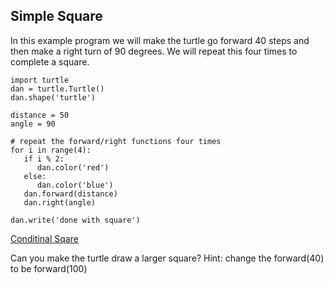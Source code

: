 ## Simple Square

In this example program we will make the turtle go forward 40 steps and then make a right turn of 90 degrees.  We will repeat this four times to complete a square.

```
import turtle
dan = turtle.Turtle()
dan.shape('turtle')

distance = 50
angle = 90

# repeat the forward/right functions four times
for i in range(4):
   if i % 2:
      dan.color('red')
   else:
      dan.color('blue')
   dan.forward(distance)
   dan.right(angle)
   
dan.write('done with square')
```

[Conditinal Sqare](https://trinket.io/python/00e2353a96)

Can you make the turtle draw a larger square?  Hint: change the forward(40) to be forward(100)
